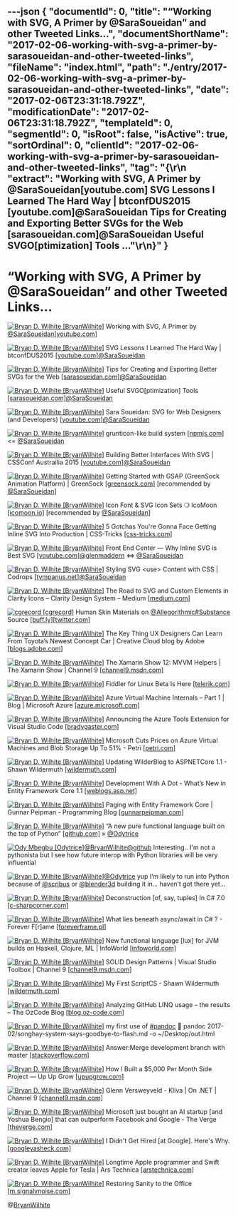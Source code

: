 ---json
{
  "documentId": 0,
  "title": "“Working with SVG, A Primer by @SaraSoueidan” and other Tweeted Links…",
  "documentShortName": "2017-02-06-working-with-svg-a-primer-by-sarasoueidan-and-other-tweeted-links",
  "fileName": "index.html",
  "path": "./entry/2017-02-06-working-with-svg-a-primer-by-sarasoueidan-and-other-tweeted-links",
  "date": "2017-02-06T23:31:18.792Z",
  "modificationDate": "2017-02-06T23:31:18.792Z",
  "templateId": 0,
  "segmentId": 0,
  "isRoot": false,
  "isActive": true,
  "sortOrdinal": 0,
  "clientId": "2017-02-06-working-with-svg-a-primer-by-sarasoueidan-and-other-tweeted-links",
  "tag": "{\r\n  \"extract\": \"Working with SVG, A Primer by @SaraSoueidan[youtube.com] SVG Lessons I Learned The Hard Way | btconfDUS2015 [youtube.com]@SaraSoueidan Tips for Creating and Exporting Better SVGs for the Web [sarasoueidan.com]@SaraSoueidan Useful SVGO[ptimization] Tools ...\"\r\n}"
}
---

# “Working with SVG, A Primer by @SaraSoueidan” and other Tweeted Links…

[<img alt="Bryan D. Wilhite [BryanWilhite]" src="https://songhay.blob.core.windows.net/shared-social-twitter/BryanWilhite.jpeg">](http://t.co/UNdqV0Z1zz "Bryan D. Wilhite [BryanWilhite]") Working with SVG, A Primer by [@SaraSoueidan](http://twitter.com/SaraSoueidan)[[youtube.com]](https://www.youtube.com/watch?v=uKNX23lvnPo)

[<img alt="Bryan D. Wilhite [BryanWilhite]" src="https://songhay.blob.core.windows.net/shared-social-twitter/BryanWilhite.jpeg">](http://t.co/UNdqV0Z1zz "Bryan D. Wilhite [BryanWilhite]") SVG Lessons I Learned The Hard Way | btconfDUS2015 [[youtube.com]](https://www.youtube.com/watch?v=NkLDuPf5P0A)[@SaraSoueidan](http://twitter.com/SaraSoueidan)

[<img alt="Bryan D. Wilhite [BryanWilhite]" src="https://songhay.blob.core.windows.net/shared-social-twitter/BryanWilhite.jpeg">](http://t.co/UNdqV0Z1zz "Bryan D. Wilhite [BryanWilhite]") Tips for Creating and Exporting Better SVGs for the Web [[sarasoueidan.com]](https://sarasoueidan.com/blog/svg-tips-for-designers/)[@SaraSoueidan](http://twitter.com/SaraSoueidan)

[<img alt="Bryan D. Wilhite [BryanWilhite]" src="https://songhay.blob.core.windows.net/shared-social-twitter/BryanWilhite.jpeg">](http://t.co/UNdqV0Z1zz "Bryan D. Wilhite [BryanWilhite]") Useful SVGO[ptimization] Tools [[sarasoueidan.com]](https://sarasoueidan.com/blog/svgo-tools/)[@SaraSoueidan](http://twitter.com/SaraSoueidan)

[<img alt="Bryan D. Wilhite [BryanWilhite]" src="https://songhay.blob.core.windows.net/shared-social-twitter/BryanWilhite.jpeg">](http://t.co/UNdqV0Z1zz "Bryan D. Wilhite [BryanWilhite]") Sara Soueidan: SVG for Web Designers (and Developers) [[youtube.com]](https://www.youtube.com/watch?v=q4QI9iOeyPo)[@SaraSoueidan](http://twitter.com/SaraSoueidan)

[<img alt="Bryan D. Wilhite [BryanWilhite]" src="https://songhay.blob.core.windows.net/shared-social-twitter/BryanWilhite.jpeg">](http://t.co/UNdqV0Z1zz "Bryan D. Wilhite [BryanWilhite]") grunticon-like build system [[npmjs.com]](https://www.npmjs.com/package/gulp-iconify) &lt;= [@SaraSoueidan](http://twitter.com/SaraSoueidan)

[<img alt="Bryan D. Wilhite [BryanWilhite]" src="https://songhay.blob.core.windows.net/shared-social-twitter/BryanWilhite.jpeg">](http://t.co/UNdqV0Z1zz "Bryan D. Wilhite [BryanWilhite]") Building Better Interfaces With SVG | CSSConf Austrailia 2015 [[youtube.com]](https://www.youtube.com/watch?v=lMFfTRiipOQ)[@SaraSoueidan](http://twitter.com/SaraSoueidan)

[<img alt="Bryan D. Wilhite [BryanWilhite]" src="https://songhay.blob.core.windows.net/shared-social-twitter/BryanWilhite.jpeg">](http://t.co/UNdqV0Z1zz "Bryan D. Wilhite [BryanWilhite]") Getting Started with GSAP (GreenSock Animation Platform) | GreenSock [[greensock.com]](https://greensock.com/get-started-js) [recommended by [@SaraSoueidan](http://twitter.com/SaraSoueidan)]

[<img alt="Bryan D. Wilhite [BryanWilhite]" src="https://songhay.blob.core.windows.net/shared-social-twitter/BryanWilhite.jpeg">](http://t.co/UNdqV0Z1zz "Bryan D. Wilhite [BryanWilhite]") Icon Font &amp; SVG Icon Sets ❍ IcoMoon [[icomoon.io]](https://icomoon.io/) [recommended by [@SaraSoueidan](http://twitter.com/SaraSoueidan)]

[<img alt="Bryan D. Wilhite [BryanWilhite]" src="https://songhay.blob.core.windows.net/shared-social-twitter/BryanWilhite.jpeg">](http://t.co/UNdqV0Z1zz "Bryan D. Wilhite [BryanWilhite]") 5 Gotchas You're Gonna Face Getting Inline SVG Into Production | CSS-Tricks [[css-tricks.com]](https://css-tricks.com/gotchas-on-getting-svg-into-production/)

[<img alt="Bryan D. Wilhite [BryanWilhite]" src="https://songhay.blob.core.windows.net/shared-social-twitter/BryanWilhite.jpeg">](http://t.co/UNdqV0Z1zz "Bryan D. Wilhite [BryanWilhite]") Front End Center — Why Inline SVG is Best SVG [[youtube.com]](https://www.youtube.com/watch?v=af4ZQJ14yu8)[@glenmaddern](http://twitter.com/glenmaddern) &lt;=&gt; [@SaraSoueidan](http://twitter.com/SaraSoueidan)

[<img alt="Bryan D. Wilhite [BryanWilhite]" src="https://songhay.blob.core.windows.net/shared-social-twitter/BryanWilhite.jpeg">](http://t.co/UNdqV0Z1zz "Bryan D. Wilhite [BryanWilhite]") Styling SVG &lt;use&gt; Content with CSS | Codrops [[tympanus.net]](http://tympanus.net/codrops/2015/07/16/styling-svg-use-content-css/)[@SaraSoueidan](http://twitter.com/SaraSoueidan)

[<img alt="Bryan D. Wilhite [BryanWilhite]" src="https://songhay.blob.core.windows.net/shared-social-twitter/BryanWilhite.jpeg">](http://t.co/UNdqV0Z1zz "Bryan D. Wilhite [BryanWilhite]") The Road to SVG and Custom Elements in Clarity Icons – Clarity Design System – Medium [[medium.com]](https://medium.com/claritydesignsystem/the-road-to-svg-and-custom-elements-in-clarity-icons-1d691c6cc91#.loo8njjtn)

[<img alt="cgrecord [cgrecord]" src="https://songhay.blob.core.windows.net/shared-social-twitter/cgrecord.jpg">](http://t.co/ykdVn1glxH "cgrecord [cgrecord]") Human Skin Materials on [@Allegorithmic](http://twitter.com/Allegorithmic)[#Substance](http://twitter.com/search?q=%23Substance) Source [[buff.ly]](http://buff.ly/2khkyW3)[[twitter.com]](https://twitter.com/cgrecord/status/828465179130200066/photo/1)

[<img alt="Bryan D. Wilhite [BryanWilhite]" src="https://songhay.blob.core.windows.net/shared-social-twitter/BryanWilhite.jpeg">](http://t.co/UNdqV0Z1zz "Bryan D. Wilhite [BryanWilhite]") The Key Thing UX Designers Can Learn From Toyota’s Newest Concept Car | Creative Cloud blog by Adobe [[blogs.adobe.com]](https://blogs.adobe.com/creativecloud/the-key-thing-ux-designers-can-learn-from-toyotas-newest-concept-car/)

[<img alt="Bryan D. Wilhite [BryanWilhite]" src="https://songhay.blob.core.windows.net/shared-social-twitter/BryanWilhite.jpeg">](http://t.co/UNdqV0Z1zz "Bryan D. Wilhite [BryanWilhite]") The Xamarin Show 12: MVVM Helpers | The Xamarin Show | Channel 9 [[channel9.msdn.com]](https://channel9.msdn.com/Shows/XamarinShow/The-Xamarin-Show-12-MVVM-Helpers)

[<img alt="Bryan D. Wilhite [BryanWilhite]" src="https://songhay.blob.core.windows.net/shared-social-twitter/BryanWilhite.jpeg">](http://t.co/UNdqV0Z1zz "Bryan D. Wilhite [BryanWilhite]") Fiddler for Linux Beta Is Here [[telerik.com]](http://www.telerik.com/blogs/fiddler-for-linux-beta-is-here)

[<img alt="Bryan D. Wilhite [BryanWilhite]" src="https://songhay.blob.core.windows.net/shared-social-twitter/BryanWilhite.jpeg">](http://t.co/UNdqV0Z1zz "Bryan D. Wilhite [BryanWilhite]") Azure Virtual Machine Internals – Part 1 | Blog | Microsoft Azure [[azure.microsoft.com]](https://azure.microsoft.com/en-us/blog/azure-virtual-machine-internals-part-1/)

[<img alt="Bryan D. Wilhite [BryanWilhite]" src="https://songhay.blob.core.windows.net/shared-social-twitter/BryanWilhite.jpeg">](http://t.co/UNdqV0Z1zz "Bryan D. Wilhite [BryanWilhite]") Announcing the Azure Tools Extension for Visual Studio Code [[bradygaster.com]](http://www.bradygaster.com/posts/announcing-azure-tools-for-visual-studio-code)

[<img alt="Bryan D. Wilhite [BryanWilhite]" src="https://songhay.blob.core.windows.net/shared-social-twitter/BryanWilhite.jpeg">](http://t.co/UNdqV0Z1zz "Bryan D. Wilhite [BryanWilhite]") Microsoft Cuts Prices on Azure Virtual Machines and Blob Storage Up To 51% - Petri [[petri.com]](https://www.petri.com/microsoft-cuts-prices-azure-virtual-machines-blob-storage-51)

[<img alt="Bryan D. Wilhite [BryanWilhite]" src="https://songhay.blob.core.windows.net/shared-social-twitter/BryanWilhite.jpeg">](http://t.co/UNdqV0Z1zz "Bryan D. Wilhite [BryanWilhite]") Updating WilderBlog to ASPNETCore 1.1 - Shawn Wildermuth [[wildermuth.com]](http://wildermuth.com/2017/01/11/Updating-WilderBlog-to-ASPNETCore-1-1)

[<img alt="Bryan D. Wilhite [BryanWilhite]" src="https://songhay.blob.core.windows.net/shared-social-twitter/BryanWilhite.jpeg">](http://t.co/UNdqV0Z1zz "Bryan D. Wilhite [BryanWilhite]") Development With A Dot - What’s New in Entity Framework Core 1.1 [[weblogs.asp.net]](https://weblogs.asp.net/ricardoperes/what-s-new-in-entity-framework-core-1-1)

[<img alt="Bryan D. Wilhite [BryanWilhite]" src="https://songhay.blob.core.windows.net/shared-social-twitter/BryanWilhite.jpeg">](http://t.co/UNdqV0Z1zz "Bryan D. Wilhite [BryanWilhite]") Paging with Entity Framework Core | Gunnar Peipman - Programming Blog [[gunnarpeipman.com]](http://gunnarpeipman.com/2017/01/ef-core-paging/)

[<img alt="Bryan D. Wilhite [BryanWilhite]" src="https://songhay.blob.core.windows.net/shared-social-twitter/BryanWilhite.jpeg">](http://t.co/UNdqV0Z1zz "Bryan D. Wilhite [BryanWilhite]") “A new pure functional language built on the top of Python” [[github.com]](https://github.com/baruchel/lambdascript) » [@Odytrice](http://twitter.com/Odytrice)

[<img alt="Ody Mbegbu [Odytrice]" src="https://songhay.blob.core.windows.net/shared-social-twitter/Odytrice.jpg">](https://t.co/8wuRpLOaxa "Ody Mbegbu [Odytrice]")[@BryanWilhite](http://twitter.com/BryanWilhite)[@github](http://twitter.com/github) Interesting.. I'm not a pythonista but I see how future interop with Python libraries will be very influential

[<img alt="Bryan D. Wilhite [BryanWilhite]" src="https://songhay.blob.core.windows.net/shared-social-twitter/BryanWilhite.jpeg">](http://t.co/UNdqV0Z1zz "Bryan D. Wilhite [BryanWilhite]")[@Odytrice](http://twitter.com/Odytrice) yup I’m likely to run into Python because of [@scribus](http://twitter.com/scribus) or [@blender3d](http://twitter.com/blender3d) building it in… haven’t got there yet…

[<img alt="Bryan D. Wilhite [BryanWilhite]" src="https://songhay.blob.core.windows.net/shared-social-twitter/BryanWilhite.jpeg">](http://t.co/UNdqV0Z1zz "Bryan D. Wilhite [BryanWilhite]") Deconstruction [of, say, tuples] In C# 7.0 [[c-sharpcorner.com]](http://www.c-sharpcorner.com/article/deconstruction-in-c-sharp-7-0/)

[<img alt="Bryan D. Wilhite [BryanWilhite]" src="https://songhay.blob.core.windows.net/shared-social-twitter/BryanWilhite.jpeg">](http://t.co/UNdqV0Z1zz "Bryan D. Wilhite [BryanWilhite]") What lies beneath async/await in C# ? - Forever F[r]ame [[foreverframe.pl]](http://foreverframe.pl/what-lies-beneath-asyncawait-in-c/)

[<img alt="Bryan D. Wilhite [BryanWilhite]" src="https://songhay.blob.core.windows.net/shared-social-twitter/BryanWilhite.jpeg">](http://t.co/UNdqV0Z1zz "Bryan D. Wilhite [BryanWilhite]") New functional language [lux] for JVM builds on Haskell, Clojure, ML | InfoWorld [[infoworld.com]](http://www.infoworld.com/article/3155704/java/new-functional-language-for-jvm-builds-on-haskell-clojure-ml.html)

[<img alt="Bryan D. Wilhite [BryanWilhite]" src="https://songhay.blob.core.windows.net/shared-social-twitter/BryanWilhite.jpeg">](http://t.co/UNdqV0Z1zz "Bryan D. Wilhite [BryanWilhite]") SOLID Design Patterns | Visual Studio Toolbox | Channel 9 [[channel9.msdn.com]](https://channel9.msdn.com/Shows/Visual-Studio-Toolbox/SOLID-Design-Patterns)

[<img alt="Bryan D. Wilhite [BryanWilhite]" src="https://songhay.blob.core.windows.net/shared-social-twitter/BryanWilhite.jpeg">](http://t.co/UNdqV0Z1zz "Bryan D. Wilhite [BryanWilhite]") My First ScriptCS - Shawn Wildermuth [[wildermuth.com]](http://wildermuth.com/2017/01/10/My-First-ScriptCS)

[<img alt="Bryan D. Wilhite [BryanWilhite]" src="https://songhay.blob.core.windows.net/shared-social-twitter/BryanWilhite.jpeg">](http://t.co/UNdqV0Z1zz "Bryan D. Wilhite [BryanWilhite]") Analyzing GitHub LINQ usage – the results – The OzCode Blog [[blog.oz-code.com]](https://blog.oz-code.com/analyzing-github-linq-usage-the-results/)

[<img alt="Bryan D. Wilhite [BryanWilhite]" src="https://songhay.blob.core.windows.net/shared-social-twitter/BryanWilhite.jpeg">](http://t.co/UNdqV0Z1zz "Bryan D. Wilhite [BryanWilhite]") my first use of [#pandoc](http://twitter.com/search?q=%23pandoc) 🤠 pandoc 2017-02/songhay-system-says-goodbye-to-flash.md -o ~/Desktop/out.html

[<img alt="Bryan D. Wilhite [BryanWilhite]" src="https://songhay.blob.core.windows.net/shared-social-twitter/BryanWilhite.jpeg">](http://t.co/UNdqV0Z1zz "Bryan D. Wilhite [BryanWilhite]") Answer:Merge development branch with master [[stackoverflow.com]](http://stackoverflow.com/a/14168817/22944?stw=2)

[<img alt="Bryan D. Wilhite [BryanWilhite]" src="https://songhay.blob.core.windows.net/shared-social-twitter/BryanWilhite.jpeg">](http://t.co/UNdqV0Z1zz "Bryan D. Wilhite [BryanWilhite]") How I Built a $5,000 Per Month Side Project — Up Up Grow [[upupgrow.com]](https://www.upupgrow.com/blog/2017/1/9/how-i-built-a-5000-per-month-side-project)

[<img alt="Bryan D. Wilhite [BryanWilhite]" src="https://songhay.blob.core.windows.net/shared-social-twitter/BryanWilhite.jpeg">](http://t.co/UNdqV0Z1zz "Bryan D. Wilhite [BryanWilhite]") Glenn Versweyveld - Kliva | On .NET | Channel 9 [[channel9.msdn.com]](https://channel9.msdn.com/Shows/On-NET/Glenn-Versweyveld-Kliva)

[<img alt="Bryan D. Wilhite [BryanWilhite]" src="https://songhay.blob.core.windows.net/shared-social-twitter/BryanWilhite.jpeg">](http://t.co/UNdqV0Z1zz "Bryan D. Wilhite [BryanWilhite]") Microsoft just bought an AI startup [and Yoshua Bengio] that can outperform Facebook and Google - The Verge [[theverge.com]](http://www.theverge.com/2017/1/13/14266398/microsoft-acquires-maluuba-ai-deep-learning-yoshua-bengio)

[<img alt="Bryan D. Wilhite [BryanWilhite]" src="https://songhay.blob.core.windows.net/shared-social-twitter/BryanWilhite.jpeg">](http://t.co/UNdqV0Z1zz "Bryan D. Wilhite [BryanWilhite]") I Didn't Get Hired [at Google]. Here's Why. [[googleyasheck.com]](https://googleyasheck.com/i-didnt-get-hired-heres-why/)

[<img alt="Bryan D. Wilhite [BryanWilhite]" src="https://songhay.blob.core.windows.net/shared-social-twitter/BryanWilhite.jpeg">](http://t.co/UNdqV0Z1zz "Bryan D. Wilhite [BryanWilhite]") Longtime Apple programmer and Swift creator leaves Apple for Tesla | Ars Technica [[arstechnica.com]](http://arstechnica.com/apple/2017/01/longtime-apple-programmer-and-swift-creator-leaves-apple-for-tesla/)

[<img alt="Bryan D. Wilhite [BryanWilhite]" src="https://songhay.blob.core.windows.net/shared-social-twitter/BryanWilhite.jpeg">](http://t.co/UNdqV0Z1zz "Bryan D. Wilhite [BryanWilhite]") Restoring Sanity to the Office [[m.signalvnoise.com]](https://m.signalvnoise.com/restoring-sanity-to-the-office-d9d35dd8689e#.853ybcyml)

@[BryanWilhite](https://twitter.com/BryanWilhite)
